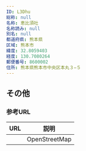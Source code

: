 ```yaml
---
ID: L3Dhu
総称: null
名称: 恵比須社
名称読み: null
別名: null
都道府県: 熊本県
区域: 熊本市
緯度: 32.8059403
経度: 130.7080264
郵便番号: 8600002
住所: 熊本県熊本市中央区本丸３−５
---
```


## その他

### 参考URL

| URL | 説明          |
| --- | ------------- |
|     | OpenStreetMap |

